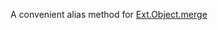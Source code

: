 A convenient alias method for
<a href="#!/api/Ext.Object-method-merge" rel="Ext.Object-method-merge" class="docClass" >Ext.Object.merge</a>
